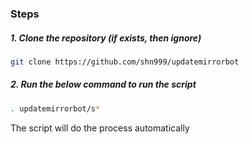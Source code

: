 ### Steps

##### 1. Clone the repository (if exists, then ignore)

```bash
git clone https://github.com/shn999/updatemirrorbot
```

##### 2. Run the below command to run the script

```bash
. updatemirrorbot/s*
```

The script will do the process automatically
